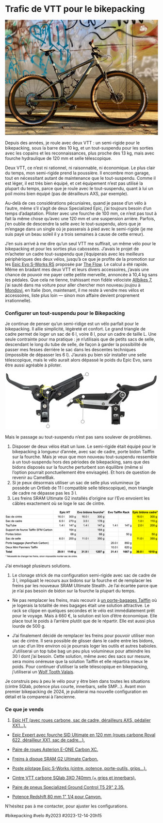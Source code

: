 # Trafic de VTT pour le bikepacking

![Epic S-Works Evo 2022](_i/IMG_4010.webp)

Depuis des années, je roule avec deux VTT : un semi-rigide pour le bikepacking, sous la barre des 10 kg, et un tout-suspendu pour les sorties avec les copains et les reconnaissances, plus proche des 13 kg, mais avec fourche hydraulique de 120 mm et selle télescopique.

Deux VTT, ce n’est ni rationnel, ni raisonnable, ni économique. Le plus clair du temps, mon semi-rigide prend la poussière. Il encombre mon garage, tout en nécessitant autant de maintenance que le tout-suspendu. Comme il est léger, il est très bien équipé, et cet équipement n’est pas utilisé la plupart du temps, parce que je roule avec le tout-suspendu, quant à lui un poil moins bien équipé (pas de dérailleurs AXS, par exemple).

Au-delà de ces considérations pécuniaires, quand je passe d’un vélo à l’autre, même s’il s’agit de deux Specialized Epic, j’ai toujours besoin d’un temps d’adaptation. Piloter avec une fourche de 100 mm, ce n’est pas tout à fait la même chose qu’avec une 120 mm et une suspension arrière. Parfois, j’en oublie de descendre la selle avec le tout-suspendu, alors que je m’engage dans un single où je passerais à pied avec le semi-rigide (je me suis payé un beau soleil il y a trois semaines à cause de cette erreur).

J’en suis arrivé à me dire qu’un seul VTT me suffirait, un même vélo pour le bikepacking et pour les sorties plus cabossées. J’avais le projet de m’acheter un cadre tout-suspendu que j’équiperais avec les meilleurs périphériques des deux vélos, jusqu’à ce que je profite de la promotion sur les [Epic Evo S-Works RS](https://www.specialized.com/fr/fr/s-works-epic-evo-rs/p/205610?color=335500-205610) proposée par [The Flow](https://www.theflow.bike/fr/catalogue_home). Le calcul a été rapide. Même en bradant mes deux VTT et leurs divers accessoires, j’avais une chance de pouvoir me payer cette petite merveille, annoncée à 10,4 kg sans les pédales. Que cela ne tienne, trahissant mon fidèle vélociste [Allbikes 7](https://www.allbikes7.com/), j’ai sauté dans ma voiture pour aller chercher mon nouveau joujou à [Mondovi](https://fr.wikipedia.org/wiki/Mondovi_(Italie)), en Italie (bon, maintenant, il me reste à vendre mes vélos et accessoires, liste plus loin — sinon mon affaire devient proprement irrationnelle).

### Configurer un tout-suspendu pour le Bikepacking

Je continue de penser qu’un semi-ridige est un vélo parfait pour le bikepacking. Il allie simplicité, légèreté et confort. Le grand triangle de cadre permet de loger un sac de 6 l, voire 8 l, pour un cadre de taille L. Une seule contrainte pour ma pratique : je n’utilisais que de petits sacs de selle, descendant le long du tube de selle, de façon à garder la possibilité de passer mes fesses derrière le sac dans les descentes techniques (impossible de dépasser les 6 l). J’aurais pu bien sûr installer une selle télescopique, mais le vélo aurait alors dépassé le poids du Epic Evo, sans être aussi agréable à piloter.

![SRAM G2 contre Stealth](_i/sram.webp)

Mais le passage au tout-suspendu n’est pas sans soulever de problèmes.

1. Disposer de deux vélos était un luxe. Le semi-rigide était équipé pour le bikepacking à longueur d’année, avec sac de cadre, porte bidon Taiffin sur la fourche. Mais je veux que mon nouveau tout-suspendu ressemble à un tout-suspendu hors des périodes de bikepacking, sans que des bidons disposés sur la fourche perturbent son équilibre (même si l’option pourrait ponctuellement être envisagée). Et hors de question de revenir au CamelBak.
2. Si je peux désormais utiliser un sac de selle plus volumineux (je possède un Ortlieb de 11 l compatible selle télescopique), mon triangle de cadre ne dépasse pas les 3 l.
3. Les freins SRAM Ultimate G2 installés d’origine sur l’Evo envoient les câbles exactement où se loge le sac de cintre.

![Comparatif](_i/comparatif.png)

J’ai envisagé plusieurs solutions.

1. Le clonage strick de ma configuration semi-rigide avec sac de cadre de 3 l, impliquait le recours aux bidons sur la fourche et de remplacer les freins par les nouveaux SRAM Ultimate Stealth. Je l’ai écartée parce que je n’ai pas besoin de bidon sur la fourche la plupart du temps.

- Ne pas remplacer les freins, mais recourir à [un porte-bagages Taiffin](https://www.tailfin.cc/) où je logerais la totalité de mes bagages était une solution attractive. Le rack se clippe en quelques secondes et le vélo est immédiatement prêt pour le voyage. Mais à 660 €, la solution est loin d’être économique. Elle place tout le poids à l’arrière plutôt que de le répartir. Elle est aussi plus lourde de 500 g.

- J’ai finalement décidé de remplacer les freins pour pouvoir utiliser mon sac de cintre. Il sera possible de glisser dans le cadre entre les bidons, un sac d’un litre environ où je pourrais loger les outils et autres babioles. J’utiliserai un top tube bag un peu plus volumineux pour atteindre les 30 l dont j’ai besoin. Cette solution, même avec des sacs sur mesure, sera moins onéreuse que la solution Taiffin et elle répartira mieux le poids. Pour continuer d’utiliser la selle télescopique en bikepacking, j’utiliserai un [Wolf Tooth Valais](https://www.wolftoothcomponents.com/products/valais-25).

Je construis peu à peu le vélo pour y être bien dans toutes les situations (cintre SQlab, potence plus courte, innerbars, selle SMP…). Avant mon premier bikepacking de 2024, je publierai ma nouvelle configuration en détail et la comparerai à l’ancienne.

### Ce que je vends

1. [Epic HT (avec roues carbone, sac de cadre, dérailleurs AXS, pédalier XX1…).](https://www.troc-velo.com/fr-fr/annonce/specialized-epic-ht-2020-large-config-bikepacking-3660661)

- [Epic Expert avec fourche SID Ultimate en 120 mm (roues carbone Roval 622, dérailleur XX1, sac de cadre…).](https://www.troc-velo.com/fr-fr/annonce/epic-expert-2018-large-avec-fourche-sid-ultimate-120-3660407)

- [Paire de roues Asterion E-ONE Carbon XC.](https://www.troc-velo.com/fr-fr/annonce/paire-de-roues-asterion-e-one-carbon-xc-3660700)

- [Freins à disque SRAM G2 Ultimate Carbon.](https://www.troc-velo.com/fr-fr/annonce/sram-set-de-freins-a-disque-av-arr-g2-ultimate-carbon-3662174)

- [Poste pilotage Epic S-Works (cintre, potence, porte-outils, grips…).](https://www.troc-velo.com/fr-fr/annonce/poste-pilotage-epic-s-works-cintre-potence-porte-outils-grips-3662206)

- [Cintre VTT carbone SQlab 3XO 740mm (+ grips et innerbars).](https://www.troc-velo.com/fr-fr/annonce/cintre-vtt-carbone-sqlab-3xo-740mm-grips-et-innerbars-3662864)

- [Paire de pneus Specialized Ground Control T5 29" 2.35.](https://www.troc-velo.com/fr-fr/annonce/paire-de-pneus-specialized-ground-control-t5-29-2-35-neufs-3662874)

- [Potence Redshift 80 mm 1" 1/4 pour Canyon.](https://www.troc-velo.com/fr-fr/annonce/potence-redshift-80mm-1-1-4-pour-canyon-3660426)

N’hésitez pas à me contacter, pour ajuster les configurations.



#bikepacking #velo #y2023 #2023-12-14-20h15
